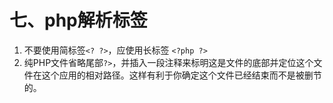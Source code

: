 # 七、php解析标签 <?php ?>
1. 不要使用简标签`<? ?>`，应使用长标签 `<?php ?>`
2. 纯PHP文件省略尾部`?>`，并插入一段注释来标明这是文件的底部并定位这个文件在这个应用的相对路径。这样有利于你确定这个文件已经结束而不是被删节的。